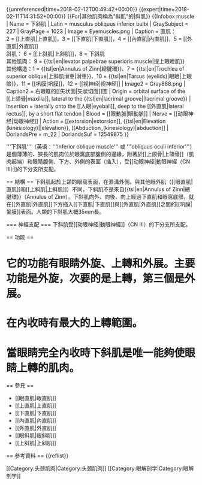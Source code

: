 {{unreferenced|time=2018-02-12T00:49:42+00:00}}
{{expert|time=2018-02-11T14:31:52+00:00}}
{{For|其他肌肉稱為"斜肌"的|斜肌}}
{{Infobox muscle
| Name        = 下斜肌
| Latin       = musculus obliquus inferior bulbi
| GraySubject = 227
| GrayPage    = 1023
| Image       = Eyemuscles.png
| Caption     = 直肌：<br>2 = [[上直肌|上直肌]]，3 = [[下直肌|下直肌]]，4 = [[內直肌|內直肌]]，5 = [[外直肌|外直肌]]<br>斜肌： 6 = [[上斜肌|上斜肌]]，8 = 下斜肌<br>其他肌肉： 9 = {{tsl|en|levator palpebrae superioris muscle|提上眼瞼肌}}<br>其他構造：1 = {{tsl|en|Annulus of Zinn|總腱環}}、7 = {{tsl|en|Trochlea of superior oblique|上斜肌滑車|滑車}}、10 = {{tsl|en|Tarsus (eyelids)|眼瞼|上眼瞼}}，11 = [[巩膜|巩膜]]，12 = [[视神经|视神经]]
| Image2      = Gray888.png
| Caption2    = 右眼眶的[[矢状面|矢状切面]]圖
| Origin      = orbital surface of the [[上颌骨|maxilla]], lateral to the {{tsl|en|lacrimal groove||lacrimal groove}}
| Insertion   = laterally onto the [[人眼|eyeball]], deep to the [[外直肌|lateral rectus]], by a short flat tendon
| Blood       = [[眼動脈|眼動脈]]
| Nerve       = [[动眼神经|动眼神经]]
| Action      = [[extorsion|extorsion]], {{tsl|en|Elevation (kinesiology)||elevation}}, [[Abduction_(kinesiology)|abduction]]
| DorlandsPre = m_22
| DorlandsSuf = 12549875
}}

'''下斜肌'''（英语：'''Inferior oblique muscle''' 或 '''obliquus oculi inferior'''）是個薄薄的、狹長的肌肉位於眼窩底部腹側的邊緣，附著於[[上颌骨|上頜骨]]（肌肉起端）和眼睛腹側、下方、外側的表面（插入），受[[动眼神经|動眼神經（CN III）]]的下分支所支配。

== 結構 ==
下斜肌起於上頜的眼窩表面，在淚溝外側。與其他眼外肌（[[眼直肌|直肌]]和[[上斜肌|上斜肌]]）不同，下斜肌不是來自{{tsl|en|Annulus of Zinn|總腱環}}（Annulus of Zinn）。下斜肌向外、向後、向上經過下直肌和眼窩底部，就在[[外直肌|外直肌]]下方插入[[下直肌|下直肌]]與[[外直肌|外直肌]]之間的[[巩膜|鞏膜]]表面。人類的下斜肌大概35mm長。

=== 神經支配 ===
下斜肌受[[动眼神经|動眼神經]]（CN III）的下分支所支配。

== 功能 ==
# 它的功能有眼睛外旋、上轉和外展。主要功能是外旋，次要的是上轉，第三個是外展。
# 在內收時有最大的上轉範圍。
# 當眼睛完全內收時下斜肌是唯一能夠使眼睛上轉的肌肉。

== 參見 ==
* [[眼直肌|眼直肌]]
* [[上直肌|上直肌]]
* [[下直肌|下直肌]]
* [[內直肌|內直肌]]
* [[外直肌|外直肌]]
* [[眼斜肌|眼斜肌]]
* [[上斜肌|上斜肌]]

== 參考資料 ==
{{reflist}}

[[Category:头颈肌肉|Category:头颈肌肉]]
[[Category:眼解剖学|Category:眼解剖学]]